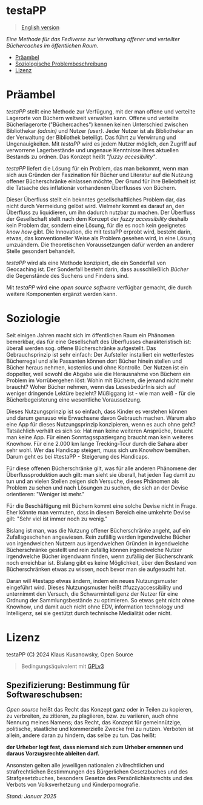 testaPP
=======

> [English version](README_EN.md)

*Eine Methode für das Fediverse zur Verwaltung offener und verteilter Büchercaches im öffentlichen Raum.*


- [Präambel](#präambel)
- [Soziologische Problembeschreibung](#soziologie)
- [Lizenz](#lizenz)


# Präambel

*testaPP* stellt eine Methode zur Verfügung, mit der man offene und verteilte Lagerorte von Büchern weltweit verwalten kann. Offene und verteilte Bücherlagerorte ("Büchercaches") kennen keinen Unterschied zwischen Bibliothekar *(admin)* und Nutzer *(user)*. Jeder Nutzer ist als Bibliothekar an der Verwaltung der Bibliothek beteiligt. Das führt zu Verwirrung und Ungenauigkeiten. Mit *testaPP* wird es jedem Nutzer möglich, den Zugriff auf verworrene Lagerbestände und ungenaue Kenntnisse ihres aktuellen Bestands zu ordnen. Das Konzept heißt *"fuzzy accesibility"*.

*testaPP* liefert die Lösung für ein Problem, das man bekommt, wenn man sich aus Gründen der Faszination für Bücher und Literatur auf die Nutzung offener Bücherschränke einlassen möchte. Der Grund für ihre Beliebtheit ist die Tatsache des inflationär vorhandenen Überflusses von Büchern.

Dieser Überfluss stellt ein beknntes gesellschaftliches Problem dar, das nicht durch Vermeidung gelöst wird. Vielmehr kommt es darauf an, den Überfluss zu liquidieren, um ihn dadurch nutzbar zu machen. Der Überfluss der Gesellschaft stellt nach dem Konzept der *fuzzy accessibility* deshalb kein Problem dar, sondern eine Lösung, für die es noch kein geeignetes *know how* gibt. Die Innovation, die mit testaPP erprobt wird, besteht darin, etwas, das konventioneller Weise als Problem gesehen wird, in eine Lösung umzuändern.
Die theoretischen Voraussetzungen dafür werden an anderer Stelle gesondert behandelt.

*testaPP* wird als eine Methode konzipiert, die ein Sonderfall von Geocaching ist. Der Sonderfall besteht darin, dass ausschließlich *Bücher* die Gegenstände des Suchens und Findens sind.

Mit *testaPP* wird eine *open source software* verfügbar gemacht, die durch weitere Komponenten ergänzt werden kann.

# Soziologie

Seit einigen Jahren macht sich im öffentlichen Raum ein Phänomen bemerkbar, das für eine Gesellschaft des Überflusses charakteristisch ist: überall werden sog. offene Bücherschränke aufgestellt. Das Gebrauchsprinzip ist sehr einfach: Der Aufsteller installiert ein wetterfestes Bücherregal und alle Passanten können dort Bücher hinein stellen und Bücher heraus nehmen, kostenlos und ohne Kontrolle. Der Nutzen ist ein doppelter, weil sowohl die Abgabe wie die Herausnahme von Büchern ein Problem im Vorrübergehen löst: Wohin mit Büchern, die jemand nicht mehr braucht? Woher  Bücher nehmen, wenn das Lesesbedürfnis sich auf weniger dringende Lektüre bezieht? Müßiggang ist - wie man weiß - für die Bücherbegeisterung eine wesentliche Voraussetzung.

Dieses Nutzungsprinzip ist so einfach, dass Kinder es verstehen können und darum genauso wie Erwachsene davon Gebrauch machen. Warum also eine App für dieses Nutzungsprinzip konzipieren, wenn es auch ohne geht?
Tatsächlich verhält es sich so: Hat man keine weiteren Ansprüche, braucht man keine App. Für einen Sonntagsspaziergang braucht man kein weiteres Knowhow. Für eine 2.000 km lange Trecking-Tour durch die Sahara aber  sehr wohl.
Wer das Handicap steigert, muss sich um Knowhow bemühen. Darum geht es bei #testaPP - Steigerung des Handicaps.

Für diese offenen Bücherschränke gilt, was für alle anderen Phänomene der Überflussproduktion auch gilt: man sieht sie überall, hat jeden Tag damit zu tun und an vielen Stellen zeigen sich Versuche, dieses Phänomen als Problem zu sehen und nach Lösungen zu suchen, die sich an der Devise orientieren: "Weniger ist mehr."

Für die Beschäftigung mit Büchern kommt eine solche Devise nicht in Frage. Eher könnte man vermuten, dass in diesem Bereich eine umkehrte Devise gilt: "Sehr viel ist immer noch zu wenig."

Bislang ist man, was die Nutzung offener Bücherschränke angeht, auf ein Zufallsgeschehen angewiesen. Rein zufällig werden irgendwelche Bücher von irgendwelchen Nutzern aus irgendwelchen Gründen in irgendwelche Bücherschränke gestellt und rein zufällig können irgendwelche Nutzer irgendwelche Bücher irgendwann finden, wenn zufällig der Bücherschrank noch erreichbar ist. Bislang gibt es keine Möglichkeit, über den Bestand von Bücherschränken etwas zu wissen, noch bevor man sie aufgesucht hat.

Daran will #testapp etwas ändern, indem ein neues Nutzungsmuster eingeführt wird. Dieses Nutzungsmuster heißt #fuzzyaccessibility und unternimmt den Versuch, die Schwarmintelligenz der Nutzer für eine Ordnung der Sammlungsbestände zu optimieren. So etwas geht nicht ohne Knowhow, und damit auch nicht ohne EDV, information technology und Intelligenz, sei sie gestützt durch technische Medialität oder nicht.

# Lizenz

testaPP (C) 2024 Klaus Kusanowsky, Open Source

> Bedingungsäquivalent mit [GPLv3](LICENSE)


## Spezifizierung: Bestimmung für Softwareschubsen:

*Open source* heißt das Recht das Konzept ganz oder in Teilen zu kopieren, zu verbreiten, zu zitieren, zu plagiieren, bzw. zu variieren, auch ohne Nennung meines Namens; das Recht, das Konzept für gemeinnützige, politische, staatliche und kommerzielle Zwecke frei zu nutzen. Verboten ist allein, andere daran zu hindern, das selbe zu tun. Das heißt: 

**der Urheber legt fest, dass niemand sich zum Urheber ernennen und daraus Vorzugsrechte ableiten darf.**

Ansonsten gelten alle jeweiligen nationalen zivilrechtlichen und strafrechtlichen Bestimmungen des Bürgerlichen Gesetzbuches und des Strafgesetzbuches, besonders Gesetze des Persönlichkeitsrechts und des Verbots von Volksverhetzung und Kinderpornografie.

*Stand: Januar 2025*	
